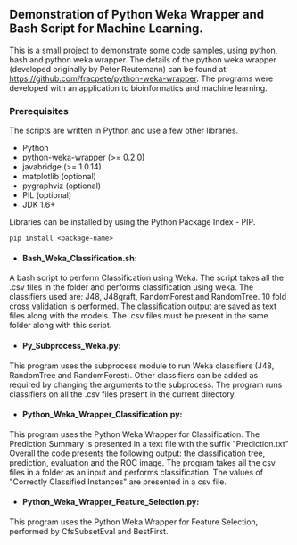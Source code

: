 ## Demonstration of Python Weka Wrapper and Bash Script for Machine Learning.

This is a small project to demonstrate some code samples, using python, bash and python weka wrapper.
The details of the python weka wrapper (developed originally by Peter Reutemann) can be found at:
https://github.com/fracpete/python-weka-wrapper.
The programs were developed with an application to bioinformatics and machine learning.

### Prerequisites

The scripts are written in Python and use a few other libraries.

* Python
* python-weka-wrapper (>= 0.2.0)
* javabridge (>= 1.0.14)
* matplotlib (optional)
* pygraphviz (optional)
* PIL (optional)
* JDK 1.6+

Libraries can be installed by using the Python Package Index - PIP.

```
pip install <package-name>
```

* #### Bash_Weka_Classification.sh:
A bash script to perform Classification using Weka.
The script takes all the .csv files in the folder and performs classification using weka.
The classifiers used are: J48, J48graft, RandomForest and RandomTree.
10 fold cross validation is performed. The classification output are saved as text files along with the models. The .csv files must be present in the same folder along with this script.

* #### Py_Subprocess_Weka.py:
This program uses the subprocess module to run Weka classifiers (J48, RandomTree and RandomForest).
Other classifiers can be added as required by changing the arguments to the subprocess.
The program runs classifiers on all the .csv files present in the current directory.

* #### Python_Weka_Wrapper_Classification.py:
This program uses the Python Weka Wrapper for Classification.
The Prediction Summary is presented in a text file with the suffix "Prediction.txt"
Overall the code presents the following output: the classification tree, prediction, evaluation and the ROC image. The program takes all the csv files in a folder as an input and performs classification. The values of "Correctly Classified Instances" are presented in a csv file.

* #### Python_Weka_Wrapper_Feature_Selection.py:
This program uses the Python Weka Wrapper for Feature Selection, performed by CfsSubsetEval and BestFirst.
